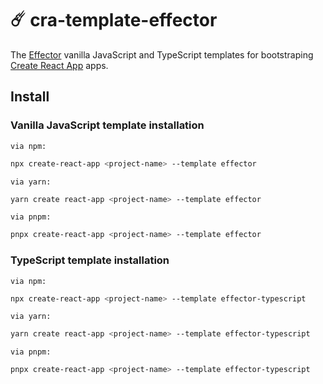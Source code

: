 # ☄️ cra-template-effector

The [Effector](https://effector.now.sh) vanilla JavaScript and TypeScript templates for bootstraping [Create React App](https://github.com/facebook/create-react-app) apps.

## Install

### Vanilla JavaScript template installation

```via npm:```

```bash
npx create-react-app <project-name> --template effector
```

```via yarn:```

```bash
yarn create react-app <project-name> --template effector
```

```via pnpm:```

```bash
pnpx create-react-app <project-name> --template effector
```

### TypeScript template installation

```via npm:```

```bash
npx create-react-app <project-name> --template effector-typescript
```

```via yarn:```

```bash
yarn create react-app <project-name> --template effector-typescript
```

```via pnpm:```

```bash
pnpx create-react-app <project-name> --template effector-typescript
```
